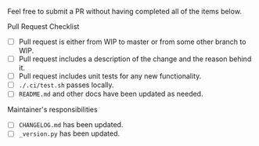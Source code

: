 Feel free to submit a PR without having completed all of the items below. 

Pull Request Checklist
 - [ ] Pull request is either from WIP to master or from some other branch to WIP.
 - [ ] Pull request includes a description of the change and the reason behind it.
 - [ ] Pull request includes unit tests for any new functionality. 
 - [ ] `./.ci/test.sh` passes locally.
 - [ ] `README.md` and other docs have been updated as needed.

Maintainer's responsibilities 
 - [ ] `CHANGELOG.md` has been updated.
 - [ ] `_version.py` has been updated.
